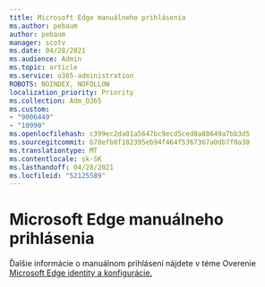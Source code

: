 ```yaml
---
title: Microsoft Edge manuálneho prihlásenia
ms.author: pebaum
author: pebaum
manager: scotv
ms.date: 04/28/2021
ms.audience: Admin
ms.topic: article
ms.service: o365-administration
ROBOTS: NOINDEX, NOFOLLOW
localization_priority: Priority
ms.collection: Adm_O365
ms.custom:
- "9006449"
- "10990"
ms.openlocfilehash: c399ec2da01a5647bc9ecd5ced0a88649a7bb3d5
ms.sourcegitcommit: b78efb0f182395eb94f464f5367367a0db7f0a30
ms.translationtype: MT
ms.contentlocale: sk-SK
ms.lasthandoff: 04/28/2021
ms.locfileid: "52125589"
---
```

# <a name="microsoft-edge-manual-sign-in"></a>Microsoft Edge manuálneho prihlásenia

Ďalšie informácie o manuálnom prihlásení nájdete v téme Overenie [Microsoft Edge identity a konfigurácie.](https://docs.microsoft.com/deployedge/microsoft-edge-security-identity#manual-sign-in) 